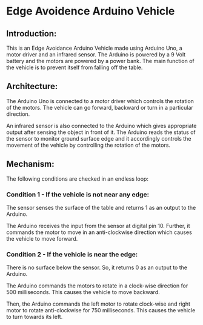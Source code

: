 # Edge Avoidence Arduino Vehicle

## Introduction:
This is an Edge Avoidance Arduino Vehicle made using Arduino Uno, a motor driver and an infrared sensor.
The Arduino is powered by a 9 Volt battery and the motors are powered by a power bank.
The main function of the vehicle is to prevent itself from falling off the table.


## Architecture:

The Arduino Uno is connected to a motor driver which controls the rotation of the motors.
The vehicle can go forward, backward or turn in a particular direction.

An infrared sensor is also connected to the Arduino which gives appropriate output after sensing the object in front of it.
The Arduino reads the status of the sensor to monitor ground surface edge and it accordingly controls the movement of the vehicle by controlling the rotation of the motors.


## Mechanism:
The following conditions are checked in an endless loop:

### Condition 1 - If the vehicle is not near any edge:
The sensor senses the surface of the table and returns 1 as an output to the Arduino.

The Arduino receives the input from the sensor at digital pin 10.
Further, it commands the motor to move in an anti-clockwise direction which causes the vehicle to move forward.

### Condition 2 - If the vehicle is near the edge:
There is no surface below the sensor. So, it returns 0 as an output to the Arduino.

The Arduino commands the motors to rotate in a clock-wise direction for 500 milliseconds.
This causes the vehicle to move backward.

Then, the Arduino commands the left motor to rotate clock-wise and right motor to rotate anti-clockwise for 750 milliseconds.
This causes the vehicle to turn towards its left.
